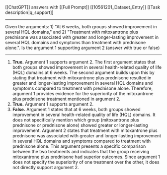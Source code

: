 [[ChatGPT]] answers with [[Full Prompt]]
[[10561201_Dataset_Entry]]
[[Task description|q_support]]

---
Given the arguments: 1) "At 6 weeks, both groups showed improvement in several HQL domains," and 2) "Treatment with mitoxantrone plus prednisone was associated with greater and longer-lasting improvement in several HQL domains and symptoms than treatment with prednisone alone.". Is the argument 1 supporting argument 2 (answer with true or false)

---

1) **True.** Argument 1 supports argument 2. The first argument states that both groups showed improvement in several health-related quality of life (HQL) domains at 6 weeks. The second argument builds upon this by stating that treatment with mitoxantrone plus prednisone resulted in greater and longer-lasting improvement in several HQL domains and symptoms compared to treatment with prednisone alone. Therefore, argument 1 provides evidence for the superiority of the mitoxantrone plus prednisone treatment mentioned in argument 2.
2) **True.** Argument 1 supports argument 2.
3) **False.** Argument 1 states that at 6 weeks, both groups showed improvement in several health-related quality of life (HQL) domains. It does not specifically mention which group (mitoxantrone plus prednisone or prednisone alone) showed greater or longer-lasting improvement. Argument 2 states that treatment with mitoxantrone plus prednisone was associated with greater and longer-lasting improvement in several HQL domains and symptoms compared to treatment with prednisone alone. This argument presents a specific comparison between the two treatments and indicates that the group receiving mitoxantrone plus prednisone had superior outcomes. Since argument 1 does not specify the superiority of one treatment over the other, it does not directly support argument 2.